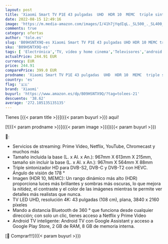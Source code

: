 ```yaml
---
layout: post
title: 'Xiaomi Smart TV P1E 43 pulgadas  UHD  HDR 10  MEMC  triple sintonizador  Android  Prime Video  Netflix  asistente de Google integrado  bluetooth  HDMI 2.0  USB  [Modelo 2021]'
date: 2022-08-15 12:49:16
image: 'https://m.media-amazon.com/images/I/41h7jYqdIqL._SL500_._SL400_.jpg'
comments: true
category: ofertas
author: 'tole.es'
slug: 'B09HSNTX9Q-es Xiaomi Smart TV P1E 43 pulgadas UHD HDR 10 MEMC triple...'
sku: 'B09HSNTX9Q-es'
tags: [ 'Electrónica','TV, vídeo y home cinema','Televisores','android','xiaomi','🇪🇸', ]
actualPrice: 244.91 EUR
currency: EUR
price: 244.91
comparePrice: 399.0 EUR
prodname: 'Xiaomi Smart TV P1E 43 pulgadas  UHD  HDR 10  MEMC  triple sintonizador  Android  Prime Video  Netflix  asistente de Google integrado  bluetooth  HDMI 2.0  USB  [Modelo 2021]'
country: 'es'
flag: '🇪🇸'
brand: 'Xiaomi'
buyurl: 'https://www.amazon.es/dp/B09HSNTX9Q/?tag=tolees-21'
descuento: '38.62'
average: '272.105135135135'
---
```


Tienes [{{< param title >}}]({{< param buyurl >}}) aqui!

[![{{< param prodname >}}]({{< param image >}})]({{< param buyurl >}})

🔎:

- Servicios de streaming: Prime Video, Netflix, YouTube, Chromecast y muchos más
- Tamaño incluida la base (L. x Al. x An.): 967mm X 613mm X 215mm, tamaño sin incluir la base (L. x Al. x An.): 967mm X 564mm X 88mm
- Triple sintonizador HD para DVB-S2, DVB-C y DVB-T2 con HEVC. Ángulo de visión de 178 °
- Imagen (HDR 10, MEMC): Un rango dinámico más alto (HDR) proporciona luces más brillantes y sombras más oscuras, lo que mejora la nitidez, el contraste y el color de las imágenes mientras te permite ver detalles más realistas que nunca.
- TV LED UHD, resolución 4K: 43 pulgadas (108 cm), plana, 3840 x 2160 píxeles
- Mando a distancia Bluetooth de 360 ° que funciona desde cualquier dirección; con solo un clic, tienes acceso a Netflix y Prime Video
- Android TV inteligente: Android TV con Google Assistant y acceso a Google Play Store, 2 GB de RAM, 8 GB de memoria interna.

[🛒 Comprar!!!]({{< param buyurl >}})
